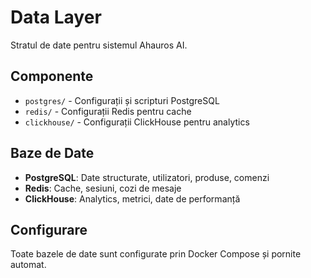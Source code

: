 # Data Layer

Stratul de date pentru sistemul Ahauros AI.

## Componente

- `postgres/` - Configurații și scripturi PostgreSQL
- `redis/` - Configurații Redis pentru cache
- `clickhouse/` - Configurații ClickHouse pentru analytics

## Baze de Date

- **PostgreSQL**: Date structurate, utilizatori, produse, comenzi
- **Redis**: Cache, sesiuni, cozi de mesaje
- **ClickHouse**: Analytics, metrici, date de performanță

## Configurare

Toate bazele de date sunt configurate prin Docker Compose și pornite automat.
